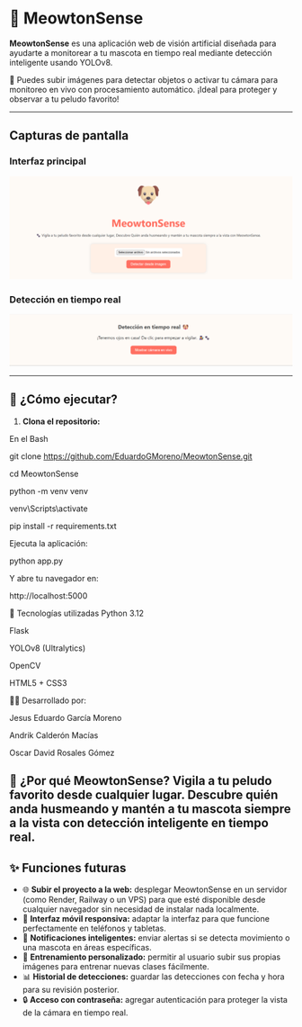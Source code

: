 # 🐾 MeowtonSense

**MeowtonSense** es una aplicación web de visión artificial diseñada para ayudarte a monitorear a tu mascota en tiempo real mediante detección inteligente usando YOLOv8.

🎥 Puedes subir imágenes para detectar objetos o activar tu cámara para monitoreo en vivo con procesamiento automático. ¡Ideal para proteger y observar a tu peludo favorito!

---

## Capturas de pantalla

### Interfaz principal
![UI](https://raw.githubusercontent.com/EduardoGMoreno/MeowtonSense/main/MeowtonSenseUI.png)

### Detección en tiempo real
![LiveCam](https://raw.githubusercontent.com/EduardoGMoreno/MeowtonSense/main/LiveCamMeowtonSense.png)

---

## 🚀 ¿Cómo ejecutar?

1. **Clona el repositorio:**

En el Bash

git clone https://github.com/EduardoGMoreno/MeowtonSense.git

cd MeowtonSense

python -m venv venv

venv\\Scripts\\activate  

pip install -r requirements.txt

Ejecuta la aplicación:

python app.py

Y abre tu navegador en:

http://localhost:5000

🔧 Tecnologías utilizadas
Python 3.12

Flask

YOLOv8 (Ultralytics)

OpenCV

HTML5 + CSS3

👨‍💻 Desarrollado por:

Jesus Eduardo García Moreno

Andrik Calderón Macías

Oscar David Rosales Gómez

🐶 ¿Por qué MeowtonSense?
Vigila a tu peludo favorito desde cualquier lugar.
Descubre quién anda husmeando y mantén a tu mascota siempre a la vista con detección inteligente en tiempo real.
---

## ✨ Funciones futuras

- 🌐 **Subir el proyecto a la web:** desplegar MeowtonSense en un servidor (como Render, Railway o un VPS) para que esté disponible desde cualquier navegador sin necesidad de instalar nada localmente.
- 📱 **Interfaz móvil responsiva:** adaptar la interfaz para que funcione perfectamente en teléfonos y tabletas.
- 💬 **Notificaciones inteligentes:** enviar alertas si se detecta movimiento o una mascota en áreas específicas.
- 🧠 **Entrenamiento personalizado:** permitir al usuario subir sus propias imágenes para entrenar nuevas clases fácilmente.
- 📊 **Historial de detecciones:** guardar las detecciones con fecha y hora para su revisión posterior.
- 🔒 **Acceso con contraseña:** agregar autenticación para proteger la vista de la cámara en tiempo real.

